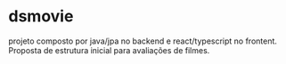 # dsmovie

projeto composto por java/jpa no backend e react/typescript no frontent. Proposta de estrutura inicial para avaliações de filmes.
